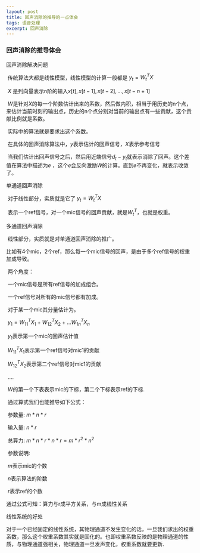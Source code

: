 ```yaml
---
layout: post
title: 回声消除的推导的一点体会
tags: 语音处理
excerpt: 回声消除
---
```


### 回声消除的推导体会

回声消除解决问题

​	传统算法大都是线性模型，线性模型的计算一般都是 $y_t = W_t^{T}X$

​	$X$ 是列向量表示n阶的输入$x[t],x[t-1],x[t-2],...,x[t-n+1]$ 

​	$W$是针对$X$的每一个阶数估计出来的系数，然后做内积，相当于用历史的n个点，来估计当前时刻的输出点，历史的n个点分别对当前的输出点有一些贡献，这个贡献比例就是系数。

​	实际中的算法就是要求出这个系数。

​	在具体的回声消除算法中，$y$表示估计的回声信号，$X$表示参考信号

​	当我们估计出回声信号之后，然后用近端信号$d_t - y_t$就表示消除了回声。这个差值在算法中描述为$e$ ，这个$e$会反向激励$W$的计算。直到$e$不再变化，就表示收敛了。



单通道回声消除

​	对于线性部分，实质就是它了 $y_t = W_t^{T}X$

​	表示一个ref信号，对一个mic信号的回声贡献，就是$W_t^{T}$，也就是权重。



多通道回声消除

​	线性部分，实质就是对单通道回声消除的推广。

​	比如有4个mic，2个ref，那么每一个mic信号的回声，是由于多个ref信号的权重加成导致。

​	两个角度：

​	一个mic信号是所有ref信号的加成组合。

​	一个ref信号对所有的mic信号都有加成。

​	对于某一个mic其分量估计为。

​	$y_1 = W_{11}^TX_1 + W_{12}^TX_2 + ... W_{1n}^TX_n$ 

​	$y_1$表示第一个mic的回声估计值

​	$W_{11}^TX_1$表示第一个ref信号对mic1的贡献

​	$W_{12}^TX_2$表示第二个ref信号对mic1的贡献

​	....

​	$W$的第一个下表表示mic的下标，第二个下标表示ref的下标.

​	通过算式我们也能推导如下公式：

​	参数量: $m * n * r$  

​	输入量: $n*r$

​	总算力: $m*n*r*n*r = m*r^2*n^2$  

​	参数说明:

​		$m$表示mic的个数

​		$n$表示算法的阶数

​	     $r$表示ref的个数

通过公式可知：算力与r成平方关系，与m成线性关系



线性系统的好处

​	对于一个已经固定的线性系统，其物理通道不发生变化的话，一旦我们求出的权重系数，那么这个权重系数其实就是固化的。也即权重系数反映的是物理通道的性质，与物理通道强相关，物理通道一旦发声变化，权重系数就要更新.
